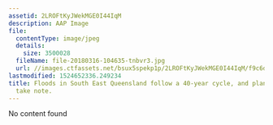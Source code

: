 ```yaml
---
assetid: 2LROFtKyJWekMGE0I44IqM
description: AAP Image
file:
  contentType: image/jpeg
  details:
    size: 3500028
  fileName: file-20180316-104635-tnbvr3.jpg
  url: //images.ctfassets.net/bsux5spekp1p/2LROFtKyJWekMGE0I44IqM/f9c6d2af9be07ecae36ab8b3b1da6a5c/file-20180316-104635-tnbvr3.jpg
lastmodified: 1524652336.249234
title: Floods in South East Queensland follow a 40-year cycle, and planners should
  take note.
---
```

No content found